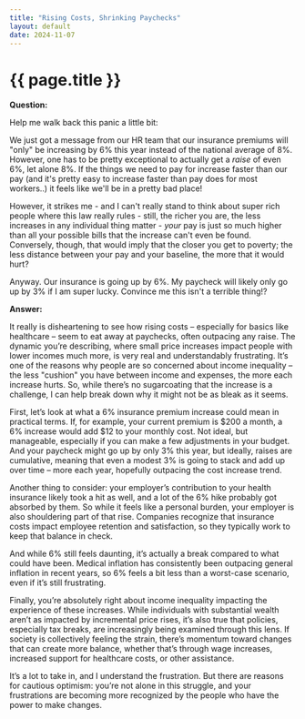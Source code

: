 ```yaml
---
title: "Rising Costs, Shrinking Paychecks"
layout: default
date: 2024-11-07
---
```


# {{ page.title }}

**Question:** 

Help me walk back this panic a little bit:

We just got a message from our HR team that our insurance premiums will "only" be increasing by 6% this year instead of the national average of 8%. However, one has to be pretty exceptional to actually get a *raise* of even 6%, let alone 8%. If the things we need to pay for increase faster than our pay (and it's pretty easy to increase faster than pay does for most workers..) it feels like we'll be in a pretty bad place!

However, it strikes me - and I can't really stand to think about super rich people where this law really rules - still, the richer you are, the less increases in any individual thing matter - *your* pay is just so much higher than all your possible bills that the increase can't even be found. Conversely, though, that would imply that the closer you get to poverty; the less distance between your pay and your baseline, the more that it would hurt?

Anyway. Our insurance is going up by 6%. My paycheck will likely only go up by 3% if I am super lucky. Convince me this isn't a terrible thing!?

**Answer:**

It really is disheartening to see how rising costs – especially for basics like healthcare – seem to eat away at paychecks, often outpacing any raise. The dynamic you’re describing, where small price increases impact people with lower incomes much more, is very real and understandably frustrating. It’s one of the reasons why people are so concerned about income inequality – the less "cushion" you have between income and expenses, the more each increase hurts. So, while there’s no sugarcoating that the increase is a challenge, I can help break down why it might not be as bleak as it seems.

First, let’s look at what a 6% insurance premium increase could mean in practical terms. If, for example, your current premium is $200 a month, a 6% increase would add $12 to your monthly cost. Not ideal, but manageable, especially if you can make a few adjustments in your budget. And your paycheck might go up by only 3% this year, but ideally, raises are cumulative, meaning that even a modest 3% is going to stack and add up over time – more each year, hopefully outpacing the cost increase trend.

Another thing to consider: your employer’s contribution to your health insurance likely took a hit as well, and a lot of the 6% hike probably got absorbed by them. So while it feels like a personal burden, your employer is also shouldering part of that rise. Companies recognize that insurance costs impact employee retention and satisfaction, so they typically work to keep that balance in check.

And while 6% still feels daunting, it’s actually a break compared to what could have been. Medical inflation has consistently been outpacing general inflation in recent years, so 6% feels a bit less than a worst-case scenario, even if it’s still frustrating.

Finally, you’re absolutely right about income inequality impacting the experience of these increases. While individuals with substantial wealth aren’t as impacted by incremental price rises, it’s also true that policies, especially tax breaks, are increasingly being examined through this lens. If society is collectively feeling the strain, there’s momentum toward changes that can create more balance, whether that’s through wage increases, increased support for healthcare costs, or other assistance.

It’s a lot to take in, and I understand the frustration. But there are reasons for cautious optimism: you’re not alone in this struggle, and your frustrations are becoming more recognized by the people who have the power to make changes.